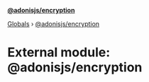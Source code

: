 **[@adonisjs/encryption](../README.md)**

[Globals](../globals.md) › [@adonisjs/encryption](_adonisjs_encryption.md)

# External module: @adonisjs/encryption